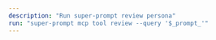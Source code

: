 ```yaml
---
description: "Run super-prompt review persona"
run: "super-prompt mcp tool review --query '$_prompt_'"
---
```

